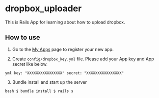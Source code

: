 dropbox_uploader
================

This is Rails App for learning about how to upload dropbox.

How to use
----------------
1. Go to the [My Apps](https://www.dropbox.com/developers/apps) page to register your new app. 

2. Create ``config/dropbox_key.yml`` file. Please add your App key and App secret like below.

``yml
    key: "XXXXXXXXXXXXXXXX"
    secret: "XXXXXXXXXXXXXXXX"
``

3. Bundle install and start up the server

``bash
    $ bundle install
    $ rails s
``